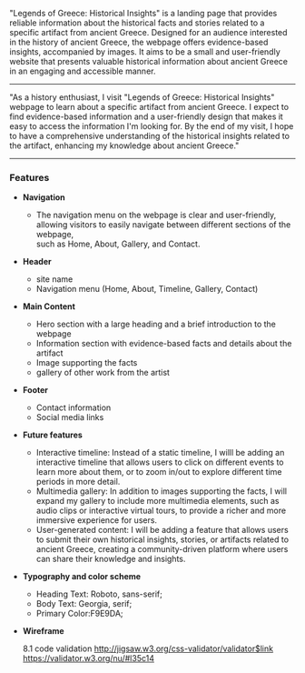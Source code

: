 
  "Legends of Greece: Historical Insights" is a landing page that provides reliable information about the historical facts and stories related to a specific artifact from ancient Greece. Designed for an audience interested in the history of ancient Greece, the webpage offers evidence-based insights, accompanied by images. It aims to be a small and user-friendly website that presents valuable historical information about ancient Greece in an engaging and accessible manner.
___

  "As a history enthusiast, I visit "Legends of Greece: Historical Insights" webpage to learn about a specific artifact from ancient Greece. I expect to find evidence-based information and a user-friendly design that makes it easy to access the information I'm looking for. By the end of my visit, I hope to have a comprehensive understanding of the historical insights related to the artifact, enhancing my knowledge about ancient Greece."

___

### Features


- __Navigation__

  - The navigation menu on the webpage is clear and user-friendly, allowing visitors to easily navigate between different sections of the webpage,  
such as Home, About, Gallery, and Contact.
  
- __Header__

  - site name
  - Navigation menu (Home, About, Timeline, Gallery, Contact)


- __Main Content__

  - Hero section with a large heading and a brief introduction to the webpage
  - Information section with evidence-based facts and details about the artifact
  - Image supporting the facts
  - gallery of other work from the artist

- __Footer__

  - Contact information
  - Social media links

- __Future features__


  - Interactive timeline: Instead of a static timeline, I willl be adding an interactive timeline that allows users to click on different events to learn more about them, or to zoom in/out to explore different time periods in more detail.
  - Multimedia gallery: In addition to images supporting the facts, I will expand my gallery to include more multimedia elements, such as audio clips or interactive virtual tours, to provide a richer and more immersive experience for users.
  - User-generated content: I will be adding a feature that allows users to submit their own historical insights, stories, or artifacts related to ancient Greece, creating a community-driven platform where users can share their knowledge and insights.


- __Typography and color scheme__

  - Heading Text: Roboto, sans-serif; 
  - Body Text: Georgia, serif; 
  - Primary Color:F9E9DA;


- __Wireframe__



   8.1 code validation http://jigsaw.w3.org/css-validator/validator$link
   https://validator.w3.org/nu/#l35c14

